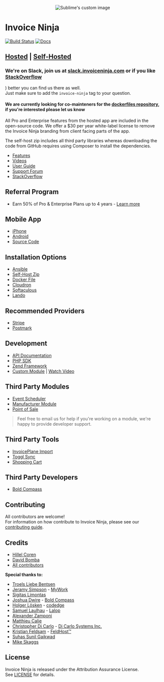 <p align="center">
    <img src="https://raw.githubusercontent.com/hillelcoren/invoice-ninja/master/public/images/round_logo.png" alt="Sublime's custom image"/>
</p>

# Invoice Ninja

[![Build Status](https://travis-ci.org/invoiceninja/invoiceninja.svg?branch=master)](https://travis-ci.org/invoiceninja/invoiceninja)
[![Docs](https://readthedocs.org/projects/invoice-ninja/badge/?version=latest)](https://invoice-ninja.readthedocs.io/en/latest/?badge=latest)

## [Hosted](https://www.invoiceninja.com) | [Self-Hosted](https://www.invoiceninja.org)

### We're on Slack, join us at [slack.invoiceninja.com](http://slack.invoiceninja.com) or if you like [StackOverflow](https://stackoverflow.com/tags/invoice-ninja/)
) better you can find us there as well.  
Just make sure to add the `invoice-ninja` tag to your question.


#### We are currently looking for co-mainteners for the [dockerfiles repository](https://github.com/invoiceninja/dockerfiles), if you're interested please let us know

All Pro and Enterprise features from the hosted app are included in the open-source code. We offer a $30 per year white-label license to remove the Invoice Ninja branding from client facing parts of the app.

The self-host zip includes all third party libraries whereas downloading the code from GitHub requires using Composer to install the dependencies.

* [Features](https://www.invoiceninja.com/invoicing-features/)
* [Videos](https://www.youtube.com/channel/UCXAHcBvhW05PDtWYIq7WDFA/videos)
* [User Guide](https://docs.invoiceninja.com/)
* [Support Forum](https://www.invoiceninja.com/forums/forum/support/)
* [StackOverflow](https://stackoverflow.com/tags/invoice-ninja/)

## Referral Program
* Earn 50% of Pro & Enterprise Plans up to 4 years - [Learn more](https://www.invoiceninja.com/referral-program/)

## Mobile App
* [iPhone](https://itunes.apple.com/us/app/invoice-ninja/id1435514417?ls=1&mt=8)
* [Android](https://play.google.com/store/apps/details?id=com.invoiceninja.flutter)
* [Source Code](https://github.com/invoiceninja/flutter-mobile)

## Installation Options
* [Ansible](https://github.com/invoiceninja/ansible-installer)
* [Self-Host Zip](https://docs.invoiceninja.com/install.html)
* [Docker File](https://hub.docker.com/r/invoiceninja/invoiceninja/)
* [Cloudron](https://cloudron.io/store/com.invoiceninja.cloudronapp.html)
* [Softaculous](https://www.softaculous.com/apps/ecommerce/Invoice_Ninja)
* [Lando](https://github.com/invoiceninja/invoiceninja/issues/2880)

## Recommended Providers
* [Stripe](https://stripe.com/)
* [Postmark](https://postmarkapp.com/)

## Development
* [API Documentation](https://invoice-ninja.readthedocs.io/en/latest/api.html)
* [PHP SDK](https://github.com/invoiceninja/sdk-php)
* [Zend Framework](https://github.com/alexz707/InvoiceNinjaModule)
* [Custom Module](https://invoice-ninja.readthedocs.io/en/latest/custom_modules.html) | [Watch Video](https://www.youtube.com/watch?v=8jJ-PYuq85k)

## Third Party Modules
* [Event Scheduler](https://github.com/cytech/Scheduler-InvoiceNinja)
* [Manufacturer Module](https://github.com/dicarlosystems/manufacturer-invoiceninja)
* [Point of Sale](https://github.com/dicarlosystems/pointofsale-invoiceninja)

> Feel free to email us for help if you're working on a module, we're happy to provide developer support.

## Third Party Tools
* [InvoicePlane Import](https://github.com/turbo124/Plane2Ninja)
* [Toggl Sync](https://github.com/Matth--/toggl-invoiceninja-sync)
* [Shopping Cart](https://github.com/Scifabric/invoiceninjashoppingcart)

## Third Party Developers
* [Bold Compass](https://boldcompass.com/customize-invoice-ninja/)

## Contributing
All contributors are welcome!  
For information on how contribute to Invoice Ninja, please see our [contributing guide](CONTRIBUTING.md).

## Credits
* [Hillel Coren](https://hillelcoren.com/)
* [David Bomba](https://github.com/turbo124)
* [All contributors](https://github.com/invoiceninja/invoiceninja/graphs/contributors)

**Special thanks to:**
* [Troels Liebe Bentsen](https://github.com/tlbdk)
* [Jeramy Simpson](https://github.com/JeramyMywork) - [MyWork](https://www.mywork.com.au)
* [Sigitas Limontas](https://lt.linkedin.com/in/sigitaslimontas)
* [Joshua Dwire](https://github.com/joshuadwire) - [Bold Compass](https://boldcompass.com/)
* [Holger Lösken](https://github.com/codedge) - [codedge](http://codedge.de)
* [Samuel Laulhau](https://github.com/lalop) - [Lalop](http://lalop.co/)
* [Alexander Zamponi](https://github.com/alexz707)
* [Matthieu Calie](https://github.com/Matth--)
* [Christopher Di Carlo](https://github.com/dicarlosystems) - [Di Carlo Systems Inc.](https://www.dicarlosystems.ca)
* [Kristian Feldsam](https://github.com/feldsam) - [FeldHost™](https://www.feldhost.net)
* [Suhas Sunil Gaikwad](https://github.com/Suhas-Gaikwad)
* [Mike Skaggs](https://github.com/titan-fail)

## License
Invoice Ninja is released under the Attribution Assurance License.  
See [LICENSE](LICENSE) for details.
